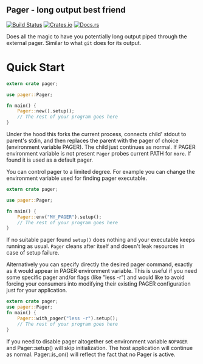 ## Pager - long output best friend

[![Build Status](https://gitlab.com/imp/pager-rs/badges/master/build.svg)](https://gitlab.com/imp/pager-rs/pipelines)
[![Crates.io](https://img.shields.io/crates/v/pager.svg)](https://crates.io/crates/pager)
[![Docs.rs](https://docs.rs/pager/badge.svg)](https://docs.rs/pager)

Does all the magic to have you potentially long output piped through the
external pager. Similar to what `git` does for its output.

# Quick Start

```rust
extern crate pager;

use pager::Pager;

fn main() {
    Pager::new().setup();
    // The rest of your program goes here
}
```

Under the hood this forks the current process, connects child' stdout
to parent's stdin, and then replaces the parent with the pager of choice
(environment variable PAGER). The child just continues as normal. If PAGER
environment variable is not present `Pager` probes current PATH for `more`.
If found it is used as a default pager.

You can control pager to a limited degree. For example you can change the
environment variable used for finding pager executable.

```rust
extern crate pager;

use pager::Pager;

fn main() {
    Pager::env("MY_PAGER").setup();
    // The rest of your program goes here
}
```

If no suitable pager found `setup()` does nothing and your executable keeps
running as usual. `Pager` cleans after itself and doesn't leak resources in
case of setup failure.

Alternatively you can specify directly the desired pager command, exactly
as it would appear in PAGER environment variable. This is useful if you
need some specific pager and/or flags (like "less -r") and would like to
avoid forcing your consumers into modifying their existing PAGER
configuration just for your application.

```rust
extern crate pager;
use pager::Pager;
fn main() {
    Pager::with_pager("less -r").setup();
    // The rest of your program goes here
}
```

If you need to disable pager altogether set environment variable `NOPAGER`
and Pager::setup() will skip initialization. The host application will continue
as normal. Pager::is_on() will reflect the fact that no Pager is active.
